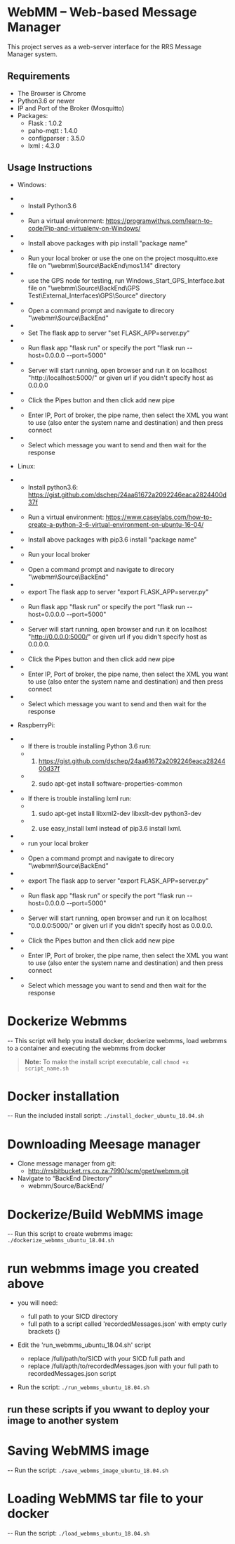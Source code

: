 # WebMM &ndash; Web-based Message Manager

This project serves as a web-server interface for the RRS Message Manager system.

<!-- The intended sequence diagram is: -->

<!-- ![Browser &lArr;TCP&rArr; Web Server &lArr;UDP/TCP/MQTT&rArr; Message Manager Server](Docs/Diagrams/PowerPoint_Diagrams/Sequence_Diagram.svg) -->

## Requirements

- The Browser is Chrome
- Python3.6 or newer
- IP and Port of the Broker (Mosquitto)
- Packages:
	- Flask         						: 1.0.2
	- paho-mqtt                             : 1.4.0
	- configparser                          : 3.5.0
	- lxml                                  : 4.3.0

## Usage Instructions

- Windows:
-   - Install Python3.6
-   - Run a virtual environment: https://programwithus.com/learn-to-code/Pip-and-virtualenv-on-Windows/
-   - Install above packages with pip install "package name"
-   - Run your local broker or use the one on the project mosquitto.exe file on "\webmm\Source\BackEnd\mos1.14" directory
-   - use the GPS node for testing, run Windows_Start_GPS_Interface.bat file on
    "\webmm\Source\BackEnd\GPS Test\External_Interfaces\GPS\Source" directory
-   - Open a command prompt and navigate to direcory "\webmm\Source\BackEnd"
-   - Set The flask app to server "set FLASK_APP=server.py"
-   - Run flask app "flask run" or specify the port "flask run --host=0.0.0.0 --port=5000"
-   - Server will start running, open browser and run it on localhost "http://localhost:5000/" or given url if you didn't
    specify host as 0.0.0.0
-   - Click the Pipes button and then click add new pipe 
- 	- Enter IP, Port of broker, the pipe name, then select the XML you want to use (also enter the system name and destination)     and then press connect
-   - Select which message you want to send and then wait for the response

- Linux:
-   - Install python3.6: https://gist.github.com/dschep/24aa61672a2092246eaca2824400d37f
-   - Run a virtual environment: https://www.caseylabs.com/how-to-create-a-python-3-6-virtual-environment-on-ubuntu-16-04/
-   - Install above packages with pip3.6 install "package name"
-   - Run your local broker
-   - Open a command prompt and navigate to direcory "\webmm\Source\BackEnd"
-   - export The flask app to server "export FLASK_APP=server.py"
-   - Run flask app "flask run" or specify the port "flask run --host=0.0.0.0 --port=5000"
-   - Server will start running, open browser and run it on localhost "http://0.0.0.0:5000/" or given url if you didn't specify host as 0.0.0.0.
-   - Click the Pipes button and then click add new pipe 
- 	- Enter IP, Port of broker, the pipe name, then select the XML you want to use (also enter the system name and destination)     and then press connect
-   - Select which message you want to send and then wait for the response

- RaspberryPi:
-   - If there is trouble installing Python 3.6 run:
	-	1. https://gist.github.com/dschep/24aa61672a2092246eaca2824400d37f 
	-	2. sudo apt-get install software-properties-common
-   - If there is trouble installing lxml run: 
	-	1. sudo apt-get install libxml2-dev libxslt-dev python3-dev 
	-	2. use easy_install lxml instead of pip3.6 install lxml.
-   - run your local broker
-   - Open a command prompt and navigate to direcory "\webmm\Source\BackEnd"
-   - export The flask app to server "export FLASK_APP=server.py"
-   - Run flask app "flask run" or specify the port "flask run --host=0.0.0.0 --port=5000"
-   - Server will start running, open browser and run it on localhost "0.0.0.0:5000/" or given url if you didn't specify host as 0.0.0.0.
-   - Click the Pipes button and then click add new pipe 
- 	- Enter IP, Port of broker, the pipe name, then select the XML you want to use (also enter the system name and destination)     and then press connect
-   - Select which message you want to send and then wait for the response

# Dockerize Webmms

-- This script will help you install docker, dockerize webmms, load webmms to a container and executing the webmms from docker
> **Note:** To make the install script executable, call `chmod +x script_name.sh`

# Docker installation
-- Run the included install script:
`./install_docker_ubuntu_18.04.sh`

# Downloading Meesage manager
  *	Clone message manager from git:
	- http://rrsbitbucket.rrs.co.za:7990/scm/gpet/webmm.git
  * Navigate to “BackEnd Directory”
	- webmm/Source/BackEnd/


# Dockerize/Build WebMMS image
-- Run this script to create webmms image:
`./dockerize_webmms_ubuntu_18.04.sh`

# run webmms image you created above
  * you will need:
    -  full path to your SICD directory
	-  full path to a script called 'recordedMessages.json' with empty curly brackets {}
  
  * Edit the 'run_webmms_ubuntu_18.04.sh' script
    -  replace /full/path/to/SICD with your SICD full path and
	-  replace /full/apth/to/recordedMessages.json with your full path to recordedMessages.json script
  * Run the script:
      `./run_webmms_ubuntu_18.04.sh`

## run these scripts if you wwant to deploy your image to another system
# Saving WebMMS image
-- Run the script:
`./save_webmms_image_ubuntu_18.04.sh`

# Loading WebMMS tar file to your docker
-- Run the script:
`./load_webmms_ubuntu_18.04.sh`